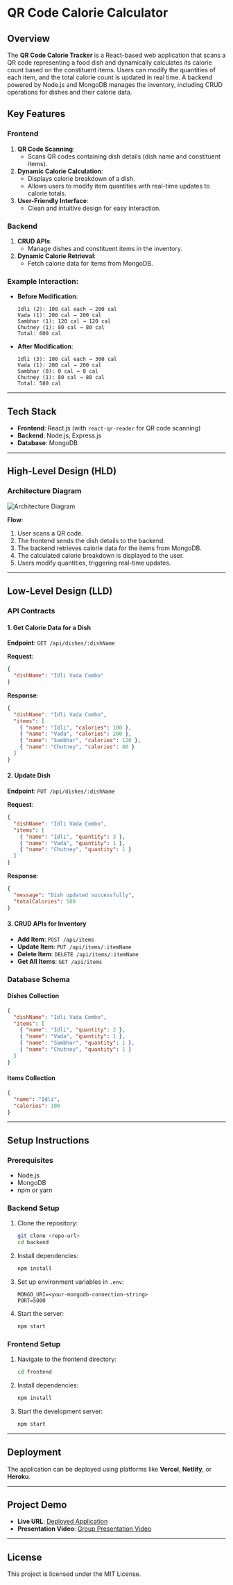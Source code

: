 # QR Code Calorie Calculator

## Overview
The **QR Code Calorie Tracker** is a React-based web application that scans a QR code representing a food dish and dynamically calculates its calorie count based on the constituent items. Users can modify the quantities of each item, and the total calorie count is updated in real time. A backend powered by Node.js and MongoDB manages the inventory, including CRUD operations for dishes and their calorie data.

## Key Features

### Frontend
1. **QR Code Scanning**: 
   - Scans QR codes containing dish details (dish name and constituent items).
2. **Dynamic Calorie Calculation**:
   - Displays calorie breakdown of a dish.
   - Allows users to modify item quantities with real-time updates to calorie totals.
3. **User-Friendly Interface**:
   - Clean and intuitive design for easy interaction.

### Backend
1. **CRUD APIs**:
   - Manage dishes and constituent items in the inventory.
2. **Dynamic Calorie Retrieval**:
   - Fetch calorie data for items from MongoDB.

### Example Interaction:
- **Before Modification**:
  ```
  Idli (2): 100 cal each → 200 cal
  Vada (1): 200 cal → 200 cal
  Sambhar (1): 120 cal → 120 cal
  Chutney (1): 80 cal → 80 cal
  Total: 600 cal
  ```
- **After Modification**:
  ```
  Idli (3): 100 cal each → 300 cal
  Vada (1): 200 cal → 200 cal
  Sambhar (0): 0 cal → 0 cal
  Chutney (1): 80 cal → 80 cal
  Total: 580 cal
  ```

---

## Tech Stack

- **Frontend**: React.js (with `react-qr-reader` for QR code scanning)
- **Backend**: Node.js, Express.js
- **Database**: MongoDB

---

## High-Level Design (HLD)

### Architecture Diagram
![Architecture Diagram](link-to-architecture-diagram)

**Flow**:
1. User scans a QR code.
2. The frontend sends the dish details to the backend.
3. The backend retrieves calorie data for the items from MongoDB.
4. The calculated calorie breakdown is displayed to the user.
5. Users modify quantities, triggering real-time updates.

---

## Low-Level Design (LLD)

### API Contracts

#### 1. Get Calorie Data for a Dish
**Endpoint**: `GET /api/dishes/:dishName`

**Request**:
```json
{
  "dishName": "Idli Vada Combo"
}
```

**Response**:
```json
{
  "dishName": "Idli Vada Combo",
  "items": [
    { "name": "Idli", "calories": 100 },
    { "name": "Vada", "calories": 200 },
    { "name": "Sambhar", "calories": 120 },
    { "name": "Chutney", "calories": 80 }
  ]
}
```

#### 2. Update Dish
**Endpoint**: `PUT /api/dishes/:dishName`

**Request**:
```json
{
  "dishName": "Idli Vada Combo",
  "items": [
    { "name": "Idli", "quantity": 3 },
    { "name": "Vada", "quantity": 1 },
    { "name": "Chutney", "quantity": 1 }
  ]
}
```

**Response**:
```json
{
  "message": "Dish updated successfully",
  "totalCalories": 580
}
```

#### 3. CRUD APIs for Inventory
- **Add Item**: `POST /api/items`
- **Update Item**: `PUT /api/items/:itemName`
- **Delete Item**: `DELETE /api/items/:itemName`
- **Get All Items**: `GET /api/items`

### Database Schema

#### Dishes Collection
```json
{
  "dishName": "Idli Vada Combo",
  "items": [
    { "name": "Idli", "quantity": 2 },
    { "name": "Vada", "quantity": 1 },
    { "name": "Sambhar", "quantity": 1 },
    { "name": "Chutney", "quantity": 1 }
  ]
}
```

#### Items Collection
```json
{
  "name": "Idli",
  "calories": 100
}
```

---

## Setup Instructions

### Prerequisites
- Node.js
- MongoDB
- npm or yarn

### Backend Setup
1. Clone the repository:
   ```bash
   git clone <repo-url>
   cd backend
   ```
2. Install dependencies:
   ```bash
   npm install
   ```
3. Set up environment variables in `.env`:
   ```env
   MONGO_URI=<your-mongodb-connection-string>
   PORT=5000
   ```
4. Start the server:
   ```bash
   npm start
   ```

### Frontend Setup
1. Navigate to the frontend directory:
   ```bash
   cd frontend
   ```
2. Install dependencies:
   ```bash
   npm install
   ```
3. Start the development server:
   ```bash
   npm start
   ```

---

## Deployment

The application can be deployed using platforms like **Vercel**, **Netlify**, or **Heroku**.

---

## Project Demo

- **Live URL**: [Deployed Application](https://kcalfoodie.netlify.app/)
- **Presentation Video**: [Group Presentation Video](link-to-google-drive-video)

---

## License
This project is licensed under the MIT License.
